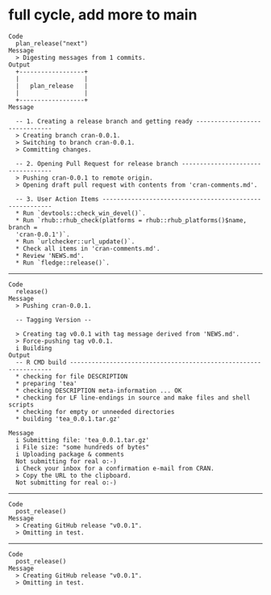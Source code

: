 # full cycle, add more to main

    Code
      plan_release("next")
    Message
      > Digesting messages from 1 commits.
    Output
      +------------------+
      |                  |
      |   plan_release   |
      |                  |
      +------------------+
    Message
      
      -- 1. Creating a release branch and getting ready ------------------------------
      > Creating branch cran-0.0.1.
      > Switching to branch cran-0.0.1.
      > Committing changes.
      
      -- 2. Opening Pull Request for release branch ----------------------------------
      > Pushing cran-0.0.1 to remote origin.
      > Opening draft pull request with contents from 'cran-comments.md'.
      
      -- 3. User Action Items --------------------------------------------------------
      * Run `devtools::check_win_devel()`.
      * Run `rhub::rhub_check(platforms = rhub::rhub_platforms()$name, branch =
      'cran-0.0.1')`.
      * Run `urlchecker::url_update()`.
      * Check all items in 'cran-comments.md'.
      * Review 'NEWS.md'.
      * Run `fledge::release()`.

---

    Code
      release()
    Message
      > Pushing cran-0.0.1.
      
      -- Tagging Version --
      
      > Creating tag v0.0.1 with tag message derived from 'NEWS.md'.
      > Force-pushing tag v0.0.1.
      i Building
    Output
      -- R CMD build -----------------------------------------------------------------
      * checking for file DESCRIPTION
      * preparing 'tea'
      * checking DESCRIPTION meta-information ... OK
      * checking for LF line-endings in source and make files and shell scripts
      * checking for empty or unneeded directories
      * building 'tea_0.0.1.tar.gz'
      
    Message
      i Submitting file: 'tea_0.0.1.tar.gz'
      i File size: "some hundreds of bytes"
      i Uploading package & comments
      Not submitting for real o:-)
      i Check your inbox for a confirmation e-mail from CRAN.
      > Copy the URL to the clipboard.
      Not submitting for real o:-)

---

    Code
      post_release()
    Message
      > Creating GitHub release "v0.0.1".
      > Omitting in test.

---

    Code
      post_release()
    Message
      > Creating GitHub release "v0.0.1".
      > Omitting in test.

